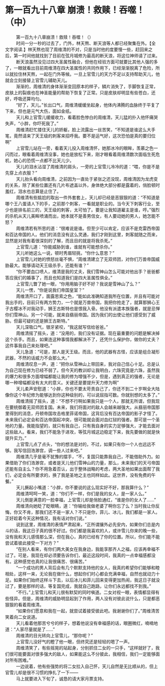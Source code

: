 <h1>第一百九十八章 崩溃！救赎！吞噬！（中）</h1>
<div id="content">&nbsp&nbsp&nbsp&nbsp&nbsp&nbsp&nbsp&nbsp
 第一百九十八章崩溃！救赎！吞噬！（）
 <br/>&nbsp&nbsp&nbsp&nbsp&nbsp&nbsp&nbsp&nbsp
 时间一分一秒的过去了，门外，林天熬、断天浪等人都已经聚集在外。【全文字阅读.】林天熬也现了周维清的不对，只是当时他的度要慢一些，赶回来之后，第一时间他就找到了目前在弦月城修为最高的断天浪，将这位神师请了过来。
 <br/>&nbsp&nbsp&nbsp&nbsp&nbsp&nbsp&nbsp&nbsp
 断天浪虽然没见过四大圣属性融合，但他在经验方面可就要比其他人强的多了，一眼就看出目前周维清在四大圣属性的共同作用下，已经渐渐脱离了危险，所以就拉住林天熬，一起在门外等候。一旦上官雪儿的天力不足以支持帮助天儿，他就会立刻接替上官雪儿辅助天儿。
 <br/>&nbsp&nbsp&nbsp&nbsp&nbsp&nbsp&nbsp&nbsp
 渐渐的，周维清的身体渐渐变回原本的样子，鳞片消失了，手脚恢复正常，皮肤上的裂痕也在神圣能量的帮助下恢复了正常。只是皮肤却明显有些苍白，还好，呼吸还算均匀。
 <br/>&nbsp&nbsp&nbsp&nbsp&nbsp&nbsp&nbsp&nbsp
 “好了，天儿。”长出口气，周维清缓缓坐起身，他体内沸腾的血脉终于平复了下来，但也是元气大伤，面如金纸。
 <br/>&nbsp&nbsp&nbsp&nbsp&nbsp&nbsp&nbsp&nbsp
 天儿和上官雪儿缓缓收力，看着脸色惨白的周维清，天儿猛的扑入他怀痛哭失声，“小胖，你吓死我了。”
 <br/>&nbsp&nbsp&nbsp&nbsp&nbsp&nbsp&nbsp&nbsp
 周维清赶忙搂住天儿的娇躯，脸上流露出一丝苦笑，“不知道是谁这么大手笔，竟然请来了天王级的刺客来招呼我。要不是运气好，这次恐怕是真的要归位啊”
 <br/>&nbsp&nbsp&nbsp&nbsp&nbsp&nbsp&nbsp&nbsp
 上官雪儿站在一旁，看着天儿投入周维清怀，她那冰冷的眼眸，羡慕之色一闪而过，眼看着周维清没事，她也是放松下来，刚才眼看着周维清数次面临生死危机，她心的恐慌一点都不比天儿少。
 <br/>&nbsp&nbsp&nbsp&nbsp&nbsp&nbsp&nbsp&nbsp
 天儿的泪水沾湿了周维清的肩头，一旁的上官雪儿冷冷的道：“喂，你是不是先穿上点衣服？”
 <br/>&nbsp&nbsp&nbsp&nbsp&nbsp&nbsp&nbsp&nbsp
 天儿抬头看向周维清，之前因为一直处于紧张之还没现，周维清因为龙虎变的关系，除了某些位置还有几片布遮盖以外，身体绝大部分都是露着的，俏脸顿时羞红，泪水也总算是止住了。
 <br/>&nbsp&nbsp&nbsp&nbsp&nbsp&nbsp&nbsp&nbsp
 周维清有些尴尬的取出一件外套套上，天儿却已经是恶狠狠的道：“不知道是哪个王八蛋请人下的手，之前那个刺客，一看就是职业的。当今天下刺客行业，至少也是排名前三的，天王级的刺客，太可怕了。要是让我知道雇主是谁，哼。”强烈的杀机从天儿美眸喷涌而出，她本就不是善男信女，有人要动她的男人，她怎能不怒？
 <br/>&nbsp&nbsp&nbsp&nbsp&nbsp&nbsp&nbsp&nbsp
 周维清若有所思的道：“很难说是谁。但至少可以肯定，应该不是克雷西帝国和百达帝国的人。他们的消息没有这么灵通，我们才刚到这里，刺客就随之而来，显然是对我有着很深刻的了解，而且目的就是将我杀死。”
 <br/>&nbsp&nbsp&nbsp&nbsp&nbsp&nbsp&nbsp&nbsp
 上官雪儿道：“你能威胁到谁，谁就有可能想杀你。”
 <br/>&nbsp&nbsp&nbsp&nbsp&nbsp&nbsp&nbsp&nbsp
 天儿听她这么一说，顿时秀眉轻挑，“你什么意思？”
 <br/>&nbsp&nbsp&nbsp&nbsp&nbsp&nbsp&nbsp&nbsp
 上官雪儿对她的愤怒丝毫不惧，“周维清建立了无双师团，对你们万兽帝国威胁最大。能够请动天王级杀手，还能有谁？”
 <br/>&nbsp&nbsp&nbsp&nbsp&nbsp&nbsp&nbsp&nbsp
 “你不要血口喷人，维清是我的丈夫，我们雪神山怎么可能对他出手？爸爸都答应我们的婚事了，而且也知道我们是四大圣属性俱全。”
 <br/>&nbsp&nbsp&nbsp&nbsp&nbsp&nbsp&nbsp&nbsp
 上官雪儿瞥了她一眼，“你用用脑子好不好？我说是雪神山了么？”
 <br/>&nbsp&nbsp&nbsp&nbsp&nbsp&nbsp&nbsp&nbsp
 天儿一愣，“你是说我们帝国皇室？”
 <br/>&nbsp&nbsp&nbsp&nbsp&nbsp&nbsp&nbsp&nbsp
 周维清开口了，面露思索之色，“能如此准确知道我所在位置，并且有可能对我出手的，目前只有两方势力，一个就是万兽帝国，我把你抢走了，就算那狮心王子古樱冰不对我动手，狮王古斯特也是恨我入骨。他没有派遣本族强者，就是忌惮你们雪神山。另一个可能，就来自翡丽帝国。因为我们的出使让他们感受到了威胁。但最可疑的还是狮王古斯特。”
 <br/>&nbsp&nbsp&nbsp&nbsp&nbsp&nbsp&nbsp&nbsp
 天儿深吸口气，银牙紧咬，“我这就写信给爸爸。”
 <br/>&nbsp&nbsp&nbsp&nbsp&nbsp&nbsp&nbsp&nbsp
 周维清摇了摇头，道：“没用的，我们没有证据。现在最重要的问题是解决掉这个杀手。而且，如果连这种事情我都解决不了，还凭什么保护你，做你的丈夫？这件事我自己来处理吧。”
 <br/>&nbsp&nbsp&nbsp&nbsp&nbsp&nbsp&nbsp&nbsp
 天儿急道：“可是，那人是天王级。而且，他的武器有古怪，应该是组合凝形武器，不然的话威力不会那么大。”
 <br/>&nbsp&nbsp&nbsp&nbsp&nbsp&nbsp&nbsp&nbsp
 周维清叹息一声，道：“把你从雪神山上带回来，我对自己信心十足。总是认为自己现在修为已经不弱了。但今天的教训却让我明白，六珠究竟是六珠，虽然我的爆力和很多方面增幅都能让我的修为增强不少，但是，遇到真正的强者，无论是哪一种增幅都没有太大的意义。关键还是要提升天力修为啊”
 <br/>&nbsp&nbsp&nbsp&nbsp&nbsp&nbsp&nbsp&nbsp
 天儿柔声安慰道：“小胖，你也不要太苛责自己了，你还不到二十岁啊全大陆像你这个年纪修为能够达到你这种级别的，可以说屈指可数。你就别想的太多了。”
 <br/>&nbsp&nbsp&nbsp&nbsp&nbsp&nbsp&nbsp&nbsp
 周维清摇了摇头，道：“不想不行啊如果我只是一个人，那就无所谓，但我现在要统御着无双师团复国。未来，我们将面对的敌人会越来越强大。从翡丽帝国那里得到的消息，丹顿帝国攻击格里菲诺帝国，这背后没有百达帝国的影子才怪了。未来我们必定会和百达帝国起冲突，很可能就会面对血红狱的强者。那可是一个圣地的力量。我能指望的，就只有我自己，只有我自身的实力足够强大，才能去面对这些敌人。看来，我们不能急于进攻，等弦月城这边稳定下来，我先要做的就是快提升实力。”
 <br/>&nbsp&nbsp&nbsp&nbsp&nbsp&nbsp&nbsp&nbsp
 上官雪儿点了点头，“你的想法是对的，不过，如果只有你一个人也远远不够。我写信回浩渺宫，调一些人过来吧。”
 <br/>&nbsp&nbsp&nbsp&nbsp&nbsp&nbsp&nbsp&nbsp
 周维清几乎是毫不犹豫的摆手，“不，复国只能靠我自己，不能借助外力。如果借助了你们浩渺宫，或者是天儿他们雪神山的力量，那么，未来我们的天弓帝国还能有自主么？你不用急着否认，出于整体战略的考虑，两大圣地如果出面帮了我们，必定会有所要求的，换了我是圣地之主也同样如此。这世界，没有免费的午餐。”
 <br/>&nbsp&nbsp&nbsp&nbsp&nbsp&nbsp&nbsp&nbsp
 天儿撅起小嘴道：“小胖，你不要说的这么现实好不好，那我算什么？”
 <br/>&nbsp&nbsp&nbsp&nbsp&nbsp&nbsp&nbsp&nbsp
 周维清呵呵一笑，道：“你们不一样，你们是我的女人，是一家人么。”
 <br/>&nbsp&nbsp&nbsp&nbsp&nbsp&nbsp&nbsp&nbsp
 天儿倒是满意的一脸幸福，上官雪儿却是俏脸通红，“谁是你的女人了……”
 <br/>&nbsp&nbsp&nbsp&nbsp&nbsp&nbsp&nbsp&nbsp
 周维清向她眨了眨眼睛，道：“你输给我做老婆了啊你忘了么？当时我让你反悔，你又不肯，那我们还不是一家人？不只是你，菲儿、冰儿，我们都是一家人。正好趁着今天这种情况，我有话对你们说。”
 <br/>&nbsp&nbsp&nbsp&nbsp&nbsp&nbsp&nbsp&nbsp
 说到这里，周维清的表情严肃起来，“正所谓攘外必先安内，如果你们总是内斗的话，我这日子真的很不好过。你们都是我喜欢的人，或许雪儿你来的晚一些，没有我和天儿感情那么深，但在我心，真的已经有了你的位置。所以，你们能不能尝试着彼此接受一下对方？”
 <br/>&nbsp&nbsp&nbsp&nbsp&nbsp&nbsp&nbsp&nbsp
 “在别人看来，有你们两大美女在我身边，我能享那齐人之福，应该再幸福不过了。可是，我现在却必须要告诉你们，最近这段时间，我真的一点幸福感都没有。这种感觉也真的让我很痛苦、很痛苦。”
 <br/>&nbsp&nbsp&nbsp&nbsp&nbsp&nbsp&nbsp&nbsp
 “一个成功的男人背后会有几个默默支持他的女人，我真的希望你们能够和睦相处，这样一来，无论我在做什么，想起你们时心都会充满幸福，自然也就动力十足。如果你们始终这样斗下去，以后冰儿和菲儿回来变得更加热闹，我这日子就没过了，要是那样的话，等复国完成，我就自己跑路，让你们永远都找不到我。”
 <br/>&nbsp&nbsp&nbsp&nbsp&nbsp&nbsp&nbsp&nbsp
 “不行。”上官雪儿和天儿很有默契的同时嗔道。二女对视一眼，表情都显得有些怪异。但是，周维清的威胁明显起到了作用，两人没有对彼此说什么，只是都恶狠狠的看着周维清。
 <br/>&nbsp&nbsp&nbsp&nbsp&nbsp&nbsp&nbsp&nbsp
 “如果你们愿意和我在一起，就尝试着接受彼此吧。我谢谢你们了。”周维清苦笑着向二女说道。
 <br/>&nbsp&nbsp&nbsp&nbsp&nbsp&nbsp&nbsp&nbsp
 天儿看着他那苦兮兮的样子，想着他说没有幸福感的话，眼圈微红，喃喃地道：“人家尽量就是了……”
 <br/>&nbsp&nbsp&nbsp&nbsp&nbsp&nbsp&nbsp&nbsp
 周维清的目光转向上官雪儿，“那你呢？”
 <br/>&nbsp&nbsp&nbsp&nbsp&nbsp&nbsp&nbsp&nbsp
 上官雪儿没好气的瞪了他一眼，但终究还是轻轻的嗯了一声。
 <br/>&nbsp&nbsp&nbsp&nbsp&nbsp&nbsp&nbsp&nbsp
 周维清笑了，有些摇晃的站起身，分别抓住二女的一只手，“这样就好了，我们很可能要面对很多强大的敌人，如果能这么不分彼此，我相信，我们一定能够面对所有困难。”
 <br/>&nbsp&nbsp&nbsp&nbsp&nbsp&nbsp&nbsp&nbsp
 一边说着，他有些强势的将二女拉入自己怀，天儿自然是无比顺从的，但上官雪儿却是很不习惯的挣扎了一下——
 <br/>&nbsp&nbsp&nbsp&nbsp&nbsp&nbsp&nbsp&nbsp
 马上就要进入下旬了，诚恳的请大家月票支持。
 <br/>&nbsp&nbsp&nbsp&nbsp&nbsp&nbsp&nbsp&nbsp
 <br/>&nbsp&nbsp&nbsp&nbsp&nbsp&nbsp&nbsp&nbsp
</div>
